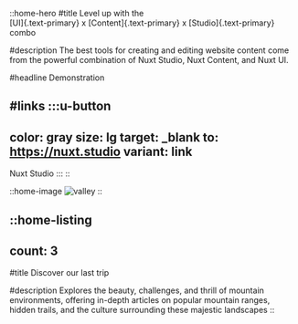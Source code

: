 ::home-hero
#title
Level up with the <br> [UI]{.text-primary} x [Content]{.text-primary} x [Studio]{.text-primary} <br> combo

#description
The best tools for creating and editing website content come from the powerful combination of Nuxt Studio, Nuxt Content, and Nuxt UI.

#headline
Demonstration

#links
  :::u-button
  ---
  color: gray
  size: lg
  target: _blank
  to: https://nuxt.studio
  variant: link
  ---
  Nuxt Studio
  :::
::

::home-image
![valley](/Pyrenees1.webp)
::

::home-listing
---
count: 3
---
#title
Discover our last trip

#description
Explores the beauty, challenges, and thrill of mountain environments, offering in-depth articles on popular mountain ranges, hidden trails, and the culture surrounding these majestic landscapes
::
